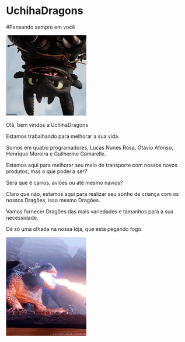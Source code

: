 # UchihaDragons

#Pensando sempre em você

![Dragao](https://github.com/UchihaDragons/UchihaDragons/blob/main/banguela.gif)

Olá, bem vindos a UchihaDragons

Estamos trabalhando para melhorar a sua vida.

Somos em quatro programadores, Lucas Nunes Rosa, Otávio Afonso, Henrique Moreira e Guilherme Gamarelle.

Estamos aqui para melhorar seu meio de transporte com nossos novos produtos, mas o que poderia ser?

Será que é carros, aviões ou até mesmo navios?

Claro que não, estamos aqui para realizar seu sonho de criança com os nossos Dragões, isso mesmo Dragões.

Vamos fornecer Dragões das mais variedades e tamanhos para a sua necessidade.

Dá só uma olhada na nossa loja, que está pegando fogo.


![Fogo](https://github.com/UchihaDragons/UchihaDragons/blob/main/fogo.gif)
